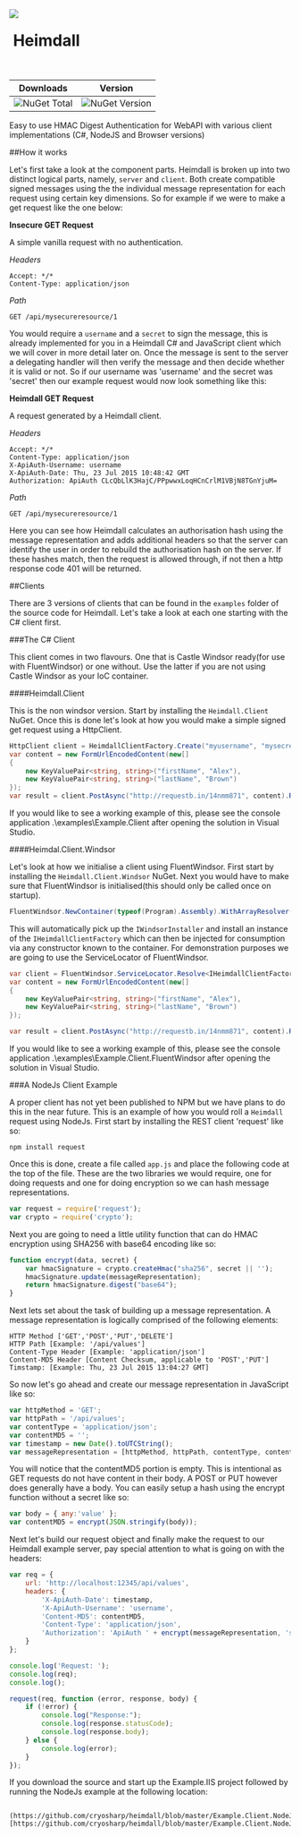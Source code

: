 <img align="left" src="https://avatars0.githubusercontent.com/u/7360948?v=3" />

&nbsp;Heimdall<br /><br />
=============

| Downloads | Version |
|-----------|---------|
| ![NuGet Total](https://img.shields.io/nuget/dt/Heimdall.svg) | ![NuGet Version](https://img.shields.io/nuget/v/Heimdall.svg) |

Easy to use HMAC Digest Authentication for WebAPI with various client implementations (C#, NodeJS and Browser versions)

##How it works

Let's first take a look at the component parts. Heimdall is broken up into two distinct logical parts, namely, `server` and `client`. 
Both create compatible signed messages using the the individual message representation for each request using certain key dimensions. 
So for example if we were to make a get request like the one below:

**Insecure GET Request**

A simple vanilla request with no authentication.

*Headers*
    
    Accept: */*
    Content-Type: application/json
    
*Path*
    
    GET /api/mysecureresource/1
  
You would require a `username` and a `secret` to sign the message, this is already implemented for you in a Heimdall C# and JavaScript
client which we will cover in more detail later on. Once the message is sent to the server a delegating handler will then verify the 
message and then decide whether it is valid or not. So if our username was 'username' and the secret was 'secret' then our example
request would now look something like this: 

**Heimdall GET Request**

A request generated by a Heimdall client.

*Headers*
    
    Accept: */*
    Content-Type: application/json
    X-ApiAuth-Username: username
    X-ApiAuth-Date: Thu, 23 Jul 2015 10:48:42 GMT
    Authorization: ApiAuth CLcQbLlK3HajC/PPpwwxLoqHCnCrlM1VBjN8TGnYjuM=
    
*Path*
    
    GET /api/mysecureresource/1
  
Here you can see how Heimdall calculates an authorisation hash using the message representation and adds additional headers so 
that the server can identify the user in order to rebuild the authorisation hash on the server. If these hashes match, then 
the request is allowed through, if not then a http response code 401 will be returned.

##Clients

There are 3 versions of clients that can be found in the `examples` folder of the source code for Heimdall. Let's take a look at
each one starting with the C# client first. 

###The C# Client

This client comes in two flavours. One that is Castle Windsor ready(for use with FluentWindsor) or one without. Use the latter if 
you are not using Castle Windsor as your IoC container. 

####Heimdall.Client

This is the non windsor version. Start by installing the `Heimdall.Client` NuGet. Once this is done let's look at how
you would make a simple signed get request using a HttpClient. 

```csharp
HttpClient client = HeimdallClientFactory.Create("myusername", "mysecret");
var content = new FormUrlEncodedContent(new[]
{
    new KeyValuePair<string, string>("firstName", "Alex"),
    new KeyValuePair<string, string>("lastName", "Brown")
});
var result = client.PostAsync("http://requestb.in/14nmm871", content).Result;
```

If you would like to see a working example of this, please see the console application .\examples\Example.Client after
opening the solution in Visual Studio. 

####Heimdal.Client.Windsor

Let's look at how we initialise a client using FluentWindsor. First start by installing the `Heimdall.Client.Windsor` NuGet. 
Next you would have to make sure that FluentWindsor is initialised(this should only be called once on startup).

```csharp
FluentWindsor.NewContainer(typeof(Program).Assembly).WithArrayResolver().WithInstallers().Create();
```

This will automatically pick up the `IWindsorInstaller` and install an instance of the `IHeimdallClientFactory` which can 
then be injected for consumption via any constructor known to the container. For demonstration purposes we are going to use
the ServiceLocator of FluentWindsor.

```csharp
var client = FluentWindsor.ServiceLocator.Resolve<IHeimdallClientFactory>().Create("username", "secret");
var content = new FormUrlEncodedContent(new[]
{
    new KeyValuePair<string, string>("firstName", "Alex"),
    new KeyValuePair<string, string>("lastName", "Brown")
});

var result = client.PostAsync("http://requestb.in/14nmm871", content).Result;
```

If you would like to see a working example of this, please see the console application .\examples\Example.Client.FluentWindsor 
after opening the solution in Visual Studio. 

###A NodeJs Client Example

A proper client has not yet been published to NPM but we have plans to do this in the near future. This is an example of how you would roll a 
`Heimdall` request using NodeJs. First start by installing the REST client 'request' like so:

    npm install request
    
Once this is done, create a file called `app.js` and place the following code at the top of the file. These are the two libraries we would require,
one for doing requests and one for doing encryption so we can hash message representations.

```javascript
var request = require('request');
var crypto = require('crypto');
```

Next you are going to need a little utility function that can do HMAC encryption using SHA256 with base64 encoding like so:

```javascript
function encrypt(data, secret) {
    var hmacSignature = crypto.createHmac("sha256", secret || '');
    hmacSignature.update(messageRepresentation);
    return hmacSignature.digest("base64");
}
```

Next lets set about the task of building up a message representation. A message representation is logically comprised of the following elements: 

```
HTTP Method ['GET','POST','PUT','DELETE']
HTTP Path [Example: '/api/values']
Content-Type Header [Example: 'application/json']
Content-MD5 Header [Content Checksum, applicable to 'POST','PUT']
Timstamp: [Example: Thu, 23 Jul 2015 13:04:27 GMT]
```

So now let's go ahead and create our message representation in JavaScript like so:

```javascript
var httpMethod = 'GET';
var httpPath = '/api/values';
var contentType = 'application/json';
var contentMD5 = '';
var timestamp = new Date().toUTCString();
var messageRepresentation = [httpMethod, httpPath, contentType, contentMD5, timestamp].join('\n');
```

You will notice that the contentMD5 portion is empty. This is intentional as GET requests do not have content in their body. A 
POST or PUT however does generally have a body. You can easily setup a hash using the encrypt function without a secret like
so:

```javascript
var body = { any:'value' };
var contentMD5 = encrypt(JSON.stringify(body));
```

Next let's build our request object and finally make the request to our Heimdall example server, pay special attention to what 
is going on with the headers:

```javascript
var req = {
    url: 'http://localhost:12345/api/values',
    headers: {
        'X-ApiAuth-Date': timestamp,
        'X-ApiAuth-Username': 'username',
        'Content-MD5': contentMD5,
        'Content-Type': 'application/json',
        'Authorization': 'ApiAuth ' + encrypt(messageRepresentation, 'secret')
    }
};

console.log('Request: ');
console.log(req);
console.log();

request(req, function (error, response, body) {
    if (!error) {
        console.log("Response:");
        console.log(response.statusCode);
        console.log(response.body);
    } else {
        console.log(error);
    }
});
```

If you download the source and start up the Example.IIS project followed by running the NodeJs example at the following location:

      (https://github.com/cryosharp/heimdall/blob/master/Example.Client.NodeJs/app.js)[https://github.com/cryosharp/heimdall/blob/master/Example.Client.NodeJs/app.js]
      
